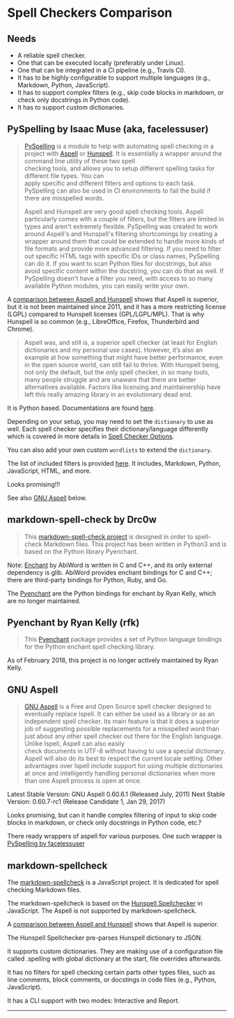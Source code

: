 # Spell Checkers Comparison

## Needs

- A reliable spell checker.
- One that can be executed locally (preferably under Linux).
- One that can be integrated in a CI pipeline (e.g., Travis CI).
- It has to be highly configurable to support multiple languages (e.g., Markdown, Python, JavaScript).
- It has to support complex filters (e.g., skip code blocks in markdown, or check only docstrings in 
  Python code).
- It has to support custom dictionaries.

## PySpelling by Isaac Muse (aka, facelessuser)

> [PySpelling][1] is a module to help with automating spell checking in a project with [Aspell][8] 
> or [Hunspell][10]. It is essentially a wrapper around the command line utility of these two spell  
> checking tools, and allows you to setup different spelling tasks for different file types. You can  
> apply specific and different filters and options to each task. PySpelling can also be used in CI 
> environments to fail the build if there are misspelled words.
>
> Aspell and Hunspell are very good spell checking tools. Aspell particularly comes with a couple of 
> filters, but the filters are limited in types and aren't extremely flexible. PySpelling was 
> created to work around Aspell's and Hunspell's filtering shortcomings by creating a wrapper 
> around them that could be extended to handle more kinds of file formats and provide more advanced 
> filtering. If you need to filter out specific HTML tags with specific IDs or class names, 
> PySpelling can do it. If you want to scan Python files for docstrings, but also avoid specific 
> content within the docstring, you can do that as well. If PySpelling doesn't have a filter you 
> need, with access to so many available Python modules, you can easily write your own.

A [comparison between Aspell and Hunspell][11] shows that Aspell is superior, but it is not been 
maintained since 2011, and it has a more restricting license (LGPL) compared to Hunspell licenses 
(GPL/LGPL/MPL). That is why Hunspell is so common (e.g., LibreOffice, Firefox, Thunderbird and 
Chrome).

> Aspell was, and still is, a superior spell checker (at least for English dictionaries and my 
> personal use cases). However, it’s also an example at how something that might have better 
> performance, even in the open source world, can still fail to thrive. With Hunspell being, not 
> only the default, but the only spell checker, in so many tools, many people struggle and are 
> unaware that there are better alternatives available. Factors like licensing and maintainership 
> have left this really amazing library in an evolutionary dead end.

It is Python based. Documentations are found [here][2].

Depending on your setup, you may need to set the `dictionary` to use as well. Each spell checker 
specifies their dictionary/language differently which is covered in more details in 
[Spell Checker Options][3].

You can also add your own custom `wordlists` to extend the `dictionary`.

The list of included filters is provided [here][4]. It includes, Markdown, Python, JavaScript, HTML, 
and more.

Looks promising!!!

See also [GNU Aspell](#gnu-aspell) below.

## markdown-spell-check by Drc0w

> This [markdown-spell-check project][5] is designed in order to spell-check Markdown files. This 
> project has been written in Python3 and is based on the Python library Pyenchant.

Note: [Enchant][6] by AbiWord is written in C and C++, and its only external dependency is glib. 
AbiWord provides enchant bindings for C and C++; there are third-party bindings for Python, Ruby, 
and Go.

The [Pyenchant][7] are the Python bindings for enchant by Ryan Kelly, which are no longer maintained.

## Pyenchant by Ryan Kelly (rfk)

> This [Pyenchant][7] package provides a set of Python language bindings for the Python enchant 
> spell checking library.

As of February 2018, this project is no longer actively maintained by Ryan Kelly.

## GNU Aspell

> [GNU Aspell][8] is a Free and Open Source spell checker designed to eventually replace Ispell. It 
> can either be used as a library or as an independent spell checker. Its main feature is that it 
> does a superior job of suggesting possible replacements for a misspelled word than just about any 
> other spell checker out there for the English language. Unlike Ispell, Aspell can also easily  
> check documents in UTF-8 without having to use a special dictionary. Aspell will also do its best 
> to respect the current locale setting. Other advantages over Ispell include support for using 
> multiple dictionaries at once and intelligently handling personal dictionaries when more than one 
> Aspell process is open at once.

Latest Stable Version: GNU Aspell 0.60.6.1 (Released July, 2011)
Next Stable Version: 0.60.7-rc1 (Release Candidate 1, Jan 29, 2017)

Looks promising, but can it handle complex filtering of input to skip code blocks in markdown, or 
check only docstrings in Python code, etc.?

There ready wrappers of aspell for various purposes. One such wrapper is 
[PySpelling by facelessuser](#pyspelling-by-facelessuser)

## markdown-spellcheck

The [markdown-spellcheck][9] is a JavaScript project.  It is dedicated for spell checking Markdown 
files.

The markdown-spellcheck is based on the [Hunspell Spellchecker][10] in JavaScript. The Aspell is
not supported by markdown-spellcheck.

A [comparison between Aspell and Hunspell][11] shows that Aspell is superior.

The Hunspell Spellchecker pre-parses Hunspell dictionary to JSON.

It supports custom dictionaries. They are making use of a configuration file called .spelling with 
global dictionary at the start, file overrides afterwards.

It has no filters for spell checking certain parts other types files, such as line comments, block 
comments, or docstings in code files (e.g., Python, JavaScript).

It has a CLI support with two modes: Interactive and Report.

---

[1]: https://github.com/facelessuser/pyspelling
[2]: http://facelessuser.github.io/pyspelling/
[3]: https://facelessuser.github.io/pyspelling/configuration/#spell-checker-options
[4]: https://facelessuser.github.io/pyspelling/pipeline/#filter
[5]: https://github.com/Drc0w/markdown-spell-check
[6]: https://github.com/AbiWord/enchant
[7]: https://github.com/rfk/pyenchant
[8]: http://aspell.net/
[9]: https://www.npmjs.com/package/markdown-spellcheck
[10]: https://www.npmjs.com/package/hunspell-spellchecker
[11]: https://penguindreams.org/blog/aspell-and-hunspell-a-tale-of-two-spell-checkers/
